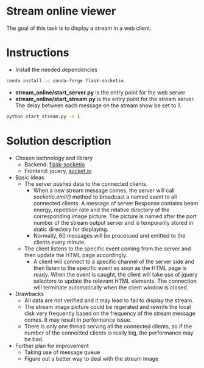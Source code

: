 # Stream online viewer
The goal of this task is to display a stream in a web client.

# Instructions
- Install the needed dependencies
```bash
conda install -c conda-forge flask-socketio
```
- **stream\_online\/start\_server.py** is the entry point for the web server
- **stream\_online\/start\_stream.py** is the entry point for the stream server. The delay between each message on the stream show be set to *1*.
```bash
python start_stream.py -d 1
```

# Solution description
- Chosen technology and library
   - Backend: [flask-socketio](http://flask-socketio.readthedocs.io/en/latest/)
   - Frontend: jquery, [socket.io](https://socket.io/docs/client-api)
- Basic ideas
   - The server pushes data to the connected clients. 
      - When a new stream message comes, the server will call *socketio.emit()* method to broadcast a named event to all connected clients. A message of server Response contains beam energy, repetition rate and the relative directory of the corresponding image picture. The picture is named after the port number of the stream output server and is temporarily stored in static directory for displaying. 
      - Normally, 60 messages will be processed and emitted to the clients every minute.
   - The client listens to the specific event coming from the server and then update the HTML page accordingly.
      - A client will connect to a specific channel of the server side and then listen to the specific event as soon as the HTML page is ready. When the event is caught, the client will take use of jquery selectors to update the relevant HTML elements. The connection will terminate automatically when the client window is closed.
- Drawbacks
   - All data are not verified and it may lead to fail to display the stream.
   - The stream image picture could be regerated and rewrite the local disk very frequently based on the frequency of the stream message comes. It may result in performance issue.
   - There is only one thread serving all the connected clients, so if the number of the connected clients is really big, the performance may be bad.
- Further plan for improvement
   - Taking use of message queue
   - Figure out a better way to deal with the stream image
